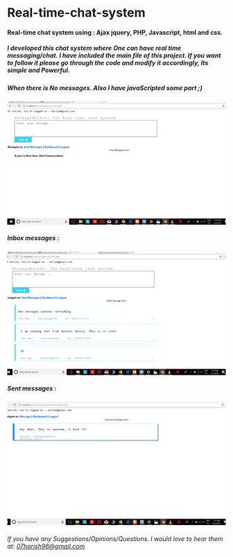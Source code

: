 # Real-time-chat-system
#### Real-time chat system using : Ajax jquery, PHP, Javascript, html and css. 
##### I developed this chat system where One can have real time messaging/chat. I have included the main file of this project. If you want to follow it please go through the code and modify it accordingly, Its simple and Powerful.

##### When there is No messages. Also I have javaScripted some part ;)


![All_New](img.png) 


##### Inbox messages :


![Inbox](img1.png) 


##### Sent messages :


![sent_messages](img2.png)



######  If you have any Suggestions/Opinions/Questions. I would love to hear them at: 07harish96@gmail.com
